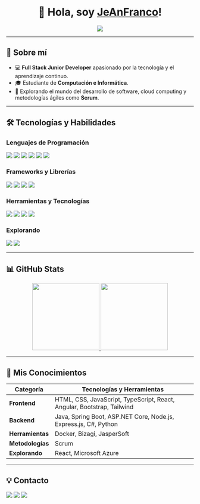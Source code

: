 <div align="center">
<h1>👋 Hola, soy <a href="#">JeAnFranco</a>!</h1>
<img src="https://www.canal12misiones.com/wp-content/uploads/2024/09/image-243.png" width="auto">
</div>

---

## 🌟 Sobre mí

- 💻 **Full Stack Junior Developer** apasionado por la tecnología y el aprendizaje continuo.
- 🎓 Estudiante de **Computación e Informática**.
- 🚀 Explorando el mundo del desarrollo de software, cloud computing y metodologías ágiles como **Scrum**.

---

## 🛠️ Tecnologías y Habilidades

### Lenguajes de Programación
<p>
<img src="https://img.shields.io/badge/TypeScript-3178C6?style=for-the-badge&logo=typescript&logoColor=white">
<img src="https://img.shields.io/badge/Java-007396?style=for-the-badge&logo=java&logoColor=white">
<img src="https://img.shields.io/badge/JavaScript-F7DF1E?style=for-the-badge&logo=javascript&logoColor=black">
<img src="https://img.shields.io/badge/C%23-239120?style=for-the-badge&logo=c-sharp&logoColor=white">
<img src="https://img.shields.io/badge/HTML5-E34F26?style=for-the-badge&logo=html5&logoColor=white">
<img src="https://img.shields.io/badge/CSS3-1572B6?style=for-the-badge&logo=css3&logoColor=white">
</p>

### Frameworks y Librerías
<p>
<img src="https://img.shields.io/badge/Spring_Boot-6DB33F?style=for-the-badge&logo=spring-boot&logoColor=white">
<img src="https://img.shields.io/badge/Angular-DD0031?style=for-the-badge&logo=angular&logoColor=white">
<img src="https://img.shields.io/badge/ASP.NET_Core-512BD4?style=for-the-badge&logo=dotnet&logoColor=white">
<img src="https://img.shields.io/badge/Bootstrap-563D7C?style=for-the-badge&logo=bootstrap&logoColor=white">
</p>

### Herramientas y Tecnologías
<p>
<img src="https://img.shields.io/badge/Docker-2496ED?style=for-the-badge&logo=docker&logoColor=white">
<img src="https://img.shields.io/badge/Scrum-6DB33F?style=for-the-badge&logo=scrum&logoColor=white">
<img src="https://img.shields.io/badge/Bizagi-1D4E89?style=for-the-badge&logo=bizagi&logoColor=white">
<img src="https://img.shields.io/badge/JasperSoft-0078D4?style=for-the-badge&logo=jaspersoft&logoColor=white">
</p>

### Explorando
<p>
<img src="https://img.shields.io/badge/React-61DAFB?style=for-the-badge&logo=react&logoColor=black">
<img src="https://img.shields.io/badge/Azure-0078D4?style=for-the-badge&logo=microsoft-azure&logoColor=white">
</p>

---

## 📊 GitHub Stats

<p align="center">
<a href="https://github.com/Jeanfranco10">
  <img height="180em" src="https://github-readme-stats-eight-theta.vercel.app/api?username=Jeanfranco10&show_icons=true&theme=algolia&include_all_commits=true&count_private=true"/>
  <img height="180em" src="https://github-readme-stats-eight-theta.vercel.app/api/top-langs/?username=Jeanfranco10&layout=compact&langs_count=8&theme=algolia"/>
</a>
</p>

---

## 🚀 Mis Conocimientos

| **Categoría**         | **Tecnologías y Herramientas**                                                                 |
|------------------------|-----------------------------------------------------------------------------------------------|
| **Frontend**          | HTML, CSS, JavaScript, TypeScript, React, Angular, Bootstrap, Tailwind                                         |
| **Backend**           | Java, Spring Boot, ASP.NET Core, Node.js, Express.js, C#, Python                                          |
| **Herramientas**      | Docker, Bizagi, JasperSoft                                                                |
| **Metodologías**      | Scrum                                                                                         |
| **Explorando**        | React, Microsoft Azure                                                                   |

---

## 💡 Contacto

<p>
<a href="https://mail.google.com/mail/u/0/?ogbl#inbox"><img src="https://img.shields.io/badge/Email-D14836?style=for-the-badge&logo=gmail&logoColor=white"></a>
<a href="https://www.linkedin.com/in/jean-franco-parado-yarasca-76523a238/"><img src="https://img.shields.io/badge/LinkedIn-0077B5?style=for-the-badge&logo=linkedin&logoColor=white"></a>
<a href="https://github.com/Jeanfranco10"><img src="https://img.shields.io/badge/GitHub-181717?style=for-the-badge&logo=github&logoColor=white"></a>
</p>
